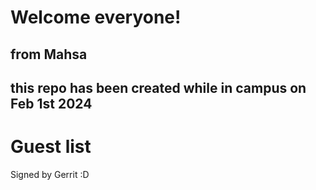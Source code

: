 # Welcome everyone! #
## from Mahsa

## this repo has been created while in campus on Feb 1st 2024 ## 

# Guest list
Signed by Gerrit :D
